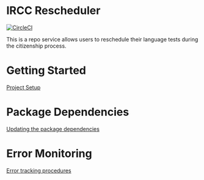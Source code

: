 # IRCC Rescheduler

[![CircleCI](https://circleci.com/gh/cds-snc/ircc-rescheduler.svg?style=svg)](https://circleci.com/gh/cds-snc/ircc-rescheduler)

This is a repo service allows users to reschedule their language tests during the citizenship process.

# Getting Started
[Project Setup](web/README.md)

# Package Dependencies
[Updating the package dependencies](docs/upgrade.md)

# Error Monitoring
[Error tracking procedures](docs/error-tracking.md)
